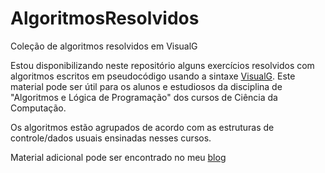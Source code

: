 # AlgoritmosResolvidos
Coleção de algoritmos resolvidos em VisualG 

Estou disponibilizando neste repositório alguns exercícios resolvidos com algoritmos escritos em pseudocódigo usando a sintaxe <a href="http://www.apoioinformatica.inf.br/produtos/visualg">VisualG</a>.
Este material pode ser útil para os alunos e estudiosos da disciplina de "Algoritmos e Lógica de Programação" dos cursos de Ciência da Computação.

Os algoritmos estão agrupados de acordo com as estruturas de controle/dados usuais ensinadas nesses cursos.

Material adicional pode ser encontrado no meu <a href="http://josecintra.com/blog/">blog</a>
